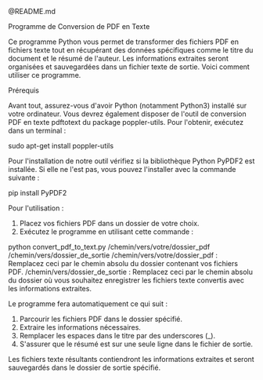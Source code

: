@README.md

Programme de Conversion de PDF en Texte

Ce programme Python vous permet de transformer des fichiers PDF en fichiers texte tout en récupérant des données spécifiques comme le titre du document et le résumé de l'auteur. Les informations extraites seront organisées et sauvegardées dans un fichier texte de sortie. Voici comment utiliser ce programme.

Prérequis

Avant tout, assurez-vous d'avoir Python (notamment Python3) installé sur votre ordinateur. Vous devrez également disposer de l'outil de conversion PDF en texte pdftotext du package poppler-utils. Pour l'obtenir, exécutez dans un terminal : 

sudo apt-get install poppler-utils

Pour l'installation de notre outil vérifiez si la bibliothèque Python PyPDF2 est installée. Si elle ne l'est pas, vous pouvez l'installer avec la commande suivante :

pip install PyPDF2

Pour l'utilisation :

1. Placez vos fichiers PDF dans un dossier de votre choix.
2. Exécutez le programme en utilisant cette commande :

python convert_pdf_to_text.py /chemin/vers/votre/dossier_pdf /chemin/vers/dossier_de_sortie
/chemin/vers/votre/dossier_pdf : Remplacez ceci par le chemin absolu du dossier contenant vos fichiers PDF.
/chemin/vers/dossier_de_sortie : Remplacez ceci par le chemin absolu du dossier où vous souhaitez enregistrer les fichiers texte convertis avec les informations extraites.

Le programme fera automatiquement ce qui suit :
1. Parcourir les fichiers PDF dans le dossier spécifié.
2. Extraire les informations nécessaires.
3. Remplacer les espaces dans le titre par des underscores (_).
4. S'assurer que le résumé est sur une seule ligne dans le fichier de sortie.

Les fichiers texte résultants contiendront les informations extraites et seront sauvegardés dans le dossier de sortie spécifié.
